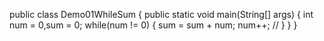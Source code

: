 
public class Demo01WhileSum { 
	public static void main(String[] args) {
		int num = 0,sum = 0;
		while(num != 0) {
			sum = sum + num;
			num++;
// 
		}
	}
}
